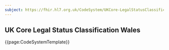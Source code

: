 ```yaml
---
subject: https://fhir.hl7.org.uk/CodeSystem/UKCore-LegalStatusClassificationWales
---
```

## UK Core Legal Status Classification Wales

{{page:CodeSystemTemplate}}